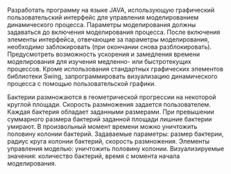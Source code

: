 Разработать программу на языке JAVA, использующую графический пользовательский интерфейс для управления моделированием динамического процесса.
Параметры моделирования должны задаваться до включения моделирования процесса. После включения элементы интерфейса, отвечающие за параметры моделирования, необходимо заблокировать (при окончании снова разблокировать).
Предусмотреть возможность ускорения и замедления времени моделирования для изучения медленно- или быстротекущих процессов.
Кроме использования стандартных графических элементов библиотеки Swing, запрограммировать визуализацию динамического процесса с помощью пользовательской
графики.

Бактерии размножаются в геометрической прогрессии на некоторой круглой площади. Скорость размножения задается пользователем. Каждая бактерия обладает заданными размерами. При превышении суммарного размера бактерий заданной площади лишние бактерии умирают. В произвольный момент времени можно уничтожить половину колонии бактерий.
Задаваемые параметры: размер бактерии, радиус круга колонии бактерий, скорость размножения.
Элементы управления моделью: уничтожить половину колонии.
Визуализируемые значения: количество бактерий, время с момента начала моделирования.
